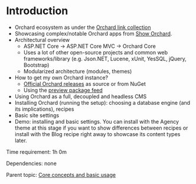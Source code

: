 # Introduction



- Orchard ecosystem as under the [Orchard link collection](../../LinkCollection)
- Showcasing complex/notable Orchard apps from [Show Orchard](http://showorchard.com).
- Architectural overview
	- ASP.NET Core -> ASP.NET Core MVC -> Orchard Core
	- Uses a lot of other open-source projects and common web frameworks/library (e.g. Json.NET, Lucene, xUnit, YesSQL, jQuery, Bootstrap)
	- Modularized architecture (modules, themes)
- How to get my own Orchard instance?
	- [Official Orchard releases](https://github.com/OrchardCMS/OrchardCore/releases) as source or from NuGet
	- Using the [preview package feed](https://docs.orchardcore.net/en/dev/docs/getting-started/preview-package-source/)
- Using Orchard as a full, decoupled and headless CMS
- Installing Orchard (running the setup): choosing a database engine (and its implications), recipes
- Basic site settings
- Demo: installing and basic settings. You can install with the Agency theme at this stage if you want to show differences between recipes or install with the Blog recipe right away to showcase its content types later.

Time requirement: 1h 0m

Dependencies: none

Parent topic: [Core concepts and basic usage](./)